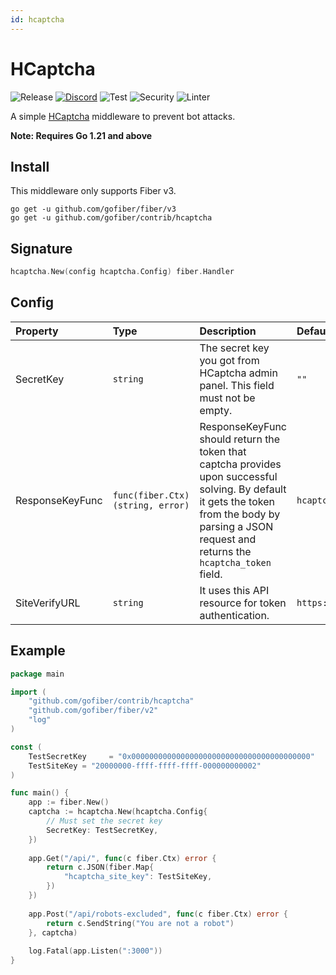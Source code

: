 ```yaml
---
id: hcaptcha
---
```


# HCaptcha


![Release](https://img.shields.io/github/v/tag/gofiber/contrib?filter=hcaptcha*)
[![Discord](https://img.shields.io/discord/704680098577514527?style=flat&label=%F0%9F%92%AC%20discord&color=00ACD7)](https://gofiber.io/discord)
![Test](https://github.com/gofiber/contrib/workflows/Tests/badge.svg)
![Security](https://github.com/gofiber/contrib/workflows/Security/badge.svg)
![Linter](https://github.com/gofiber/contrib/workflows/Linter/badge.svg)

A simple [HCaptcha](https://hcaptcha.com) middleware to prevent bot attacks.

**Note: Requires Go 1.21 and above**

## Install

This middleware only supports Fiber v3.


```
go get -u github.com/gofiber/fiber/v3
go get -u github.com/gofiber/contrib/hcaptcha
```

## Signature
```go
hcaptcha.New(config hcaptcha.Config) fiber.Handler
```

## Config

| Property        | Type                              | Description                                                                                                                                                                                         | Default                               |
|:----------------|:----------------------------------|:----------------------------------------------------------------------------------------------------------------------------------------------------------------------------------------------------|:--------------------------------------|
| SecretKey       | `string`                          | The secret key you got from HCaptcha admin panel. This field must not be empty.                                                                                                                     | `""`                                  |
| ResponseKeyFunc | `func(fiber.Ctx) (string, error)` | ResponseKeyFunc should return the token that captcha provides upon successful solving. By default it gets the token from the body by parsing a JSON request and returns the `hcaptcha_token` field. | `hcaptcha.DefaultResponseKeyFunc`     |
| SiteVerifyURL   | `string`                          | It uses this API resource for token authentication.                                                                                                                                                 | `https://api.hcaptcha.com/siteverify` |

## Example

```go
package main

import (
    "github.com/gofiber/contrib/hcaptcha"
    "github.com/gofiber/fiber/v2"
    "log"
)

const (
    TestSecretKey     = "0x0000000000000000000000000000000000000000"
    TestSiteKey = "20000000-ffff-ffff-ffff-000000000002"
)

func main() {
    app := fiber.New()
    captcha := hcaptcha.New(hcaptcha.Config{
        // Must set the secret key
        SecretKey: TestSecretKey,
    })
	
    app.Get("/api/", func(c fiber.Ctx) error {
        return c.JSON(fiber.Map{
            "hcaptcha_site_key": TestSiteKey,
        })
    })
	
    app.Post("/api/robots-excluded", func(c fiber.Ctx) error {
        return c.SendString("You are not a robot")
    }, captcha)
	
    log.Fatal(app.Listen(":3000"))
}
```